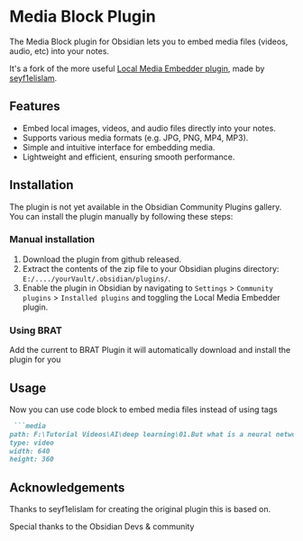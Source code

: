 # Media Block Plugin

The Media Block plugin for Obsidian lets you to embed media files (videos, audio, etc) into your notes.

It's a fork of the more useful [Local Media Embedder plugin](https://github.com/seyf1elislam/obsidian-LocalMediaEmbedder-plugin), made by [seyf1elislam](https://github.com/seyf1elislam).


## Features
- Embed local images, videos, and audio files directly into your notes.
- Supports various media formats (e.g. JPG, PNG, MP4, MP3).
- Simple and intuitive interface for embedding media.
- Lightweight and efficient, ensuring smooth performance.


## Installation
The plugin is not yet available in the Obsidian Community Plugins gallery. You can install the plugin manually by following these steps:

### Manual installation
1. Download the plugin from github released.
2. Extract the contents of the zip file to your Obsidian plugins  directory: `E:/..../yourVault/.obsidian/plugins/`.
3. Enable the plugin in Obsidian by navigating to `Settings` > `Community plugins` > `Installed plugins` and toggling the Local Media Embedder plugin.

### Using BRAT
Add the current  to BRAT Plugin it will automatically download and install the plugin for you 


## Usage
Now you can use code block to embed media files instead of using tags
```markdown
 ```media
path: F:\Tutorial Videos\AI\deep learning\01.But what is a neural network- - Chapter 1, Deep learning.mp4
type: video
width: 640
height: 360

```

## Acknowledgements
Thanks to seyf1elislam for creating the original plugin this is based on.

Special thanks to the Obsidian Devs & community 
